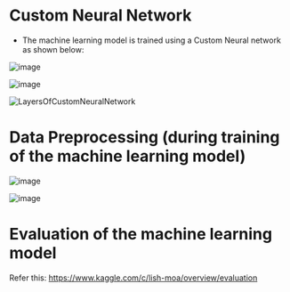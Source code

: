 # Custom Neural Network

- The machine learning model is trained using a Custom Neural network as shown below:

![image](https://user-images.githubusercontent.com/36910708/125591391-6d896f7a-a9a1-441a-a86e-842fc0ebd51b.png)

![image](https://user-images.githubusercontent.com/36910708/125591615-cbd25472-f67b-4566-a118-05a73244c15c.png)

![LayersOfCustomNeuralNetwork](https://user-images.githubusercontent.com/36910708/124378972-0cbeb600-dcd2-11eb-85c4-f5e10525b567.png)

# Data Preprocessing (during training of the machine learning model)

![image](https://user-images.githubusercontent.com/36910708/125591027-dcb34a54-fa95-4843-882a-5c4dc4341db3.png)

![image](https://user-images.githubusercontent.com/36910708/125590831-1a8b6df6-b2bf-47f5-a5f5-7a6deca5bad2.png)

# Evaluation of the machine learning model

Refer this: https://www.kaggle.com/c/lish-moa/overview/evaluation
